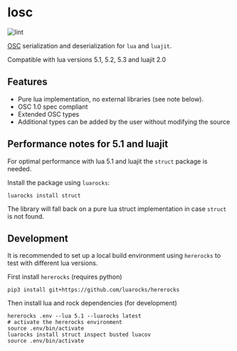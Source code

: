 # losc

![lint](https://github.com/davidgranstrom/losc/workflows/lint/badge.svg)

[OSC][osc] serialization and deserialization for `lua` and `luajit`.

Compatible with lua versions 5.1, 5.2, 5.3 and luajit 2.0

## Features

* Pure lua implementation, no external libraries (see note below).
* OSC 1.0 spec compliant
* Extended OSC types
* Additional types can be added by the user without modifying the source

## Performance notes for 5.1 and luajit

For optimal performance with lua 5.1 and luajit the `struct` package is needed.

Install the package using `luarocks`:

```
luarocks install struct
```

The library will fall back on a pure lua struct implementation in case `struct` is not found.

## Development

It is recommended to set up a local build environment using `hererocks` to test with different lua versions.

First install `hererocks` (requires python)

```shell
pip3 install git+https://github.com/luarocks/hererocks
```

Then install lua and rock dependencies (for development)

```shell
hererocks .env --lua 5.1 --luarocks latest
# activate the hererocks environment
source .env/bin/activate
luarocks install struct inspect busted luacov 
source .env/bin/activate
```

[osc]: http://opensoundcontrol.org/spec-1_0
